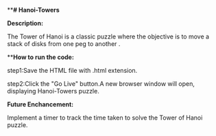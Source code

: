******# Hanoi-Towers****

****Description:****

The Tower of Hanoi is a classic puzzle where the objective is to move a stack of disks from one peg to another .

******How to run the code:****

step1:Save the HTML file with .html extension.

step2:Click the "Go Live" button.A new browser window will open, displaying Hanoi-Towers puzzle.

****Future Enchancement:****

Implement a timer to track the time taken to solve the Tower of Hanoi puzzle.
